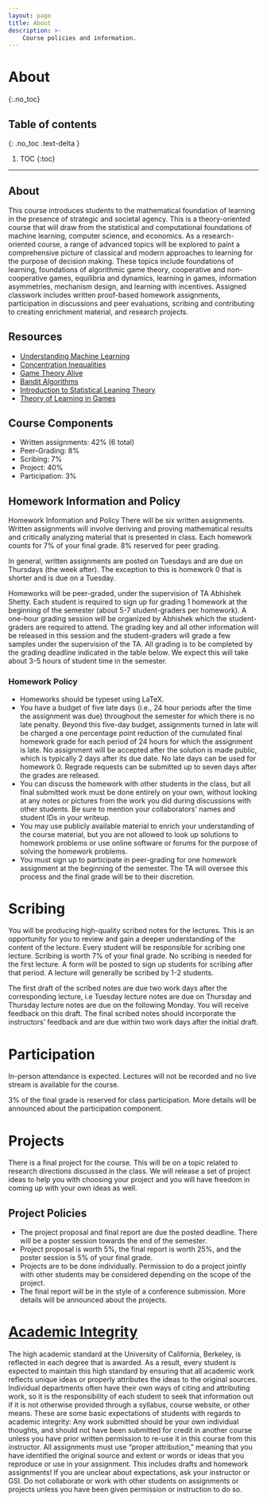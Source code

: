 ```yaml
---
layout: page
title: About
description: >-
    Course policies and information.
---
```


# About
{:.no_toc}

## Table of contents
{: .no_toc .text-delta }

1. TOC
{:toc}

---

## About

This course introduces students to the mathematical foundation of learning in the presence of strategic and societal agency. This is a theory-oriented course that will draw from the statistical and computational foundations of machine learning, computer science, and economics. As a research-oriented course, a range of advanced topics will be explored to paint a comprehensive picture of classical and modern approaches to learning for the purpose of decision making. These topics include foundations of learning, foundations of algorithmic game theory, cooperative and non-cooperative games, equilibria and dynamics, learning in games, information asymmetries, mechanism design, and learning with incentives. Assigned classwork includes written proof-based homework assignments, participation in discussions and peer evaluations, scribing and contributing to creating enrichment material, and research projects.

## Resources
 - [Understanding Machine Learning](https://www.cs.huji.ac.il/~shais/UnderstandingMachineLearning/understanding-machine-learning-theory-algorithms.pdf)
 - [Concentration Inequalities](http://www.econ.upf.edu/~lugosi/mlss_conc.pdf)
 - [Game Theory Alive](https://homes.cs.washington.edu/~karlin/GameTheoryBook.pdf)
 - [Bandit Algorithms](https://tor-lattimore.com/downloads/book/book.pdf)
 -  [Introduction to Statistical Leaning Theory](http://www.econ.upf.edu/~lugosi/mlss_slt.pdf)
 -  [Theory of Learning in Games](https://mitpress.mit.edu/9780262529242/the-theory-of-learning-in-games/)

## Course Components

- Written assignments: 42% (6 total)
- Peer-Grading: 8%
- Scribing: 7%
- Project: 40%
- Participation: 3%

## Homework Information and Policy 

Homework Information and Policy
There will be six written assignments. Written assignments will involve deriving and proving mathematical results and critically analyzing material that is presented in class. Each homework counts for 7% of your final grade. 8% reserved for peer grading.

In general, written assignments are posted on Tuesdays and are due on Thursdays (the week after). The exception to this is homework 0 that is shorter and is due on a Tuesday.

Homeworks will be peer-graded, under the supervision of TA Abhishek Shetty. Each student is required to sign up for grading 1 homework at the beginning of the semester (about 5-7 student-graders per homework). A one-hour grading session will be organized by Abhishek which the student-graders are required to attend. The grading key and all other information will be released in this session and the student-graders will grade a few samples under the supervision of the TA. All grading is to be completed by the grading deadline indicated in the table below. We expect this will take about 3-5 hours of student time in the semester.



### Homework Policy 

- Homeworks should be typeset using LaTeX. 
- You have a budget of five late days (i.e., 24 hour periods after the time the assignment was due) throughout the semester for which there is no late penalty. Beyond this five-day budget, assignments turned in late will be charged a one percentage point reduction of the cumulated final homework grade for each period of 24 hours for which the assignment is late. No assignment will be accepted after the solution is made public, which is typically 2 days after its due date. No late days can be used for homework 0.
Regrade requests can be submitted up to seven days after the grades are released.
- You can discuss the homework with other students in the class, but all final submitted work must be done entirely on your own, without looking at any notes or pictures from the work you did during discussions with other students. Be sure to mention your collaborators' names and student IDs in your writeup.
- You may use publicly available material to enrich your understanding of the course material, but you are not allowed to look up solutions to homework problems or use online software or forums for the purpose of solving the homework problems.
- You must sign up to participate in peer-grading for one homework assignment at the beginning of the semester. The TA will oversee this process and the final grade will be to their discretion.

# Scribing
You will be producing high-quality scribed notes for the lectures. This is an opportunity for you to review and gain a deeper understanding of the content of the lecture. Every student will be responsible for scribing one lecture. Scribing is worth 7% of your final grade. No scribing is needed for the first lecture. A form will be posted to sign up students for scribing after that period.  A lecture will generally be scribed by 1-2 students. 
 
The first draft of the scribed notes are due two work days after the corresponding lecture, i.e Tuesday lecture notes are due on Thursday and Thursday lecture notes are due on the following Monday. You will receive feedback on this draft. The final scribed notes should incorporate the instructors’ feedback and are due within two work days after the initial draft.

# Participation
In-person attendance is expected. Lectures will not be recorded and no live stream is available for the course.

3% of the final grade is reserved for class participation. More details will be announced about the participation component.

# Projects

There is a final project for the course. This will be on a topic related to research directions discussed in the class. We will release a set of project ideas to help you with choosing your project and you will have freedom in coming up with your own ideas as well.

## Project Policies
- The project proposal and final report are due the posted deadline. There will be a poster session towards the end of the semester.
- Project proposal is worth 5%, the final report is worth 25%, and the poster session is 5% of your final grade.
- Projects are to be done individually. Permission to do a project jointly with other students may be considered depending on the scope of the project. 
- The final report will be in the style of a conference submission. More details will be announced about the projects.

# [Academic Integrity](https://conduct.berkeley.edu/integrity/)
The high academic standard at the University of California, Berkeley, is reflected in each degree that is awarded. As a result, every student is expected to maintain this high standard by ensuring that all academic work reflects unique ideas or properly attributes the ideas to the original sources. Individual departments often have their own ways of citing and attributing work, so it is the responsibility of each student to seek that information out if it is not otherwise provided through a syllabus, course website, or other means.
These are some basic expectations of students with regards to academic integrity:
Any work submitted should be your own individual thoughts, and should not have been submitted for credit in another course unless you have prior written permission to re-use it in this course from this instructor.
All assignments must use “proper attribution,” meaning that you have identified the original source and extent or words or ideas that you reproduce or use in your assignment. This includes drafts and homework assignments!
If you are unclear about expectations, ask your instructor or GSI.
Do not collaborate or work with other students on assignments or projects unless you have been given permission or instruction to do so.
